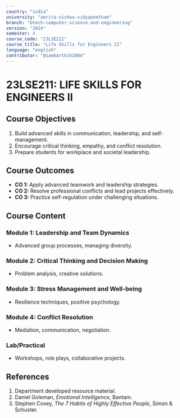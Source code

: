 ```yaml
---
country: "india"
university: "amrita-vishwa-vidyapeetham"
branch: "btech-computer-science-and-engineering"
version: "2024"
semester: 4
course_code: "23LSE211"
course_title: "Life Skills for Engineers II"
language: "english"
contributor: "@iamkarthik2004"
---
```


# 23LSE211: LIFE SKILLS FOR ENGINEERS II

## Course Objectives
1. Build advanced skills in communication, leadership, and self-management.
2. Encourage critical thinking, empathy, and conflict resolution.
3. Prepare students for workplace and societal leadership.

## Course Outcomes
* **CO 1:** Apply advanced teamwork and leadership strategies.
* **CO 2:** Resolve professional conflicts and lead projects effectively.
* **CO 3:** Practice self-regulation under challenging situations.

## Course Content

### Module 1: Leadership and Team Dynamics
* Advanced group processes, managing diversity.

### Module 2: Critical Thinking and Decision Making
* Problem analysis, creative solutions.

### Module 3: Stress Management and Well-being
* Resilience techniques, positive psychology.

### Module 4: Conflict Resolution
* Mediation, communication, negotiation.

### Lab/Practical
* Workshops, role plays, collaborative projects.

## References
1. Department developed resource material.
2. Daniel Goleman, *Emotional Intelligence*, Bantam.
3. Stephen Covey, *The 7 Habits of Highly Effective People*, Simon & Schuster.
